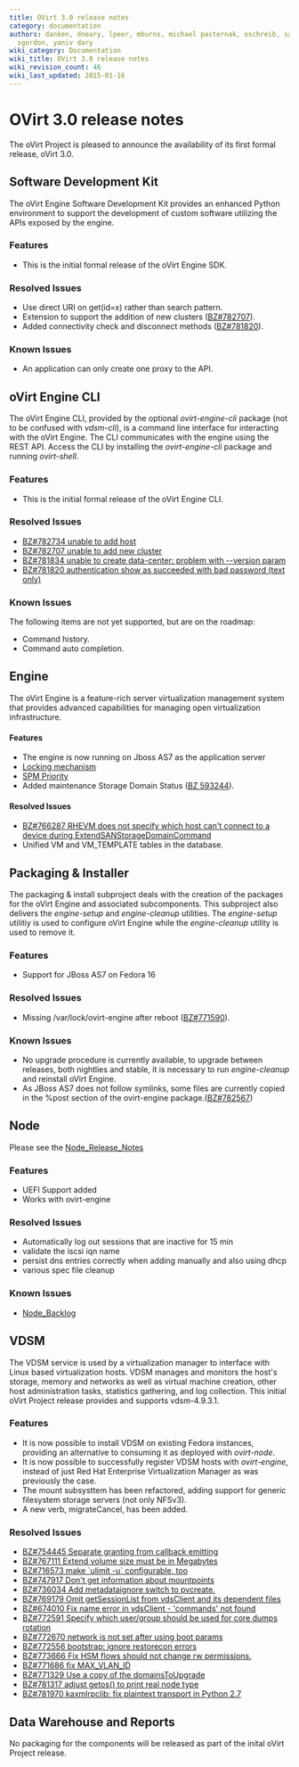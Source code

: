 ```yaml
---
title: OVirt 3.0 release notes
category: documentation
authors: danken, dneary, lpeer, mburns, michael pasternak, oschreib, sandrobonazzola,
  sgordon, yaniv dary
wiki_category: Documentation
wiki_title: OVirt 3.0 release notes
wiki_revision_count: 46
wiki_last_updated: 2015-01-16
---
```


# OVirt 3.0 release notes

The oVirt Project is pleased to announce the availability of its first formal release, oVirt 3.0.

## Software Development Kit

The oVirt Engine Software Development Kit provides an enhanced Python environment to support the development of custom software utilizing the APIs exposed by the engine.

### Features

*   This is the initial formal release of the oVirt Engine SDK.

### Resolved Issues

*   Use direct URI on get(id=x) rather than search pattern.
*   Extension to support the addition of new clusters ([BZ#782707](https://bugzilla.redhat.com/782707)).
*   Added connectivity check and disconnect methods ([BZ#781820](https://bugzilla.redhat.com/781820)).

### Known Issues

*   An application can only create one proxy to the API.

## oVirt Engine CLI

The oVirt Engine CLI, provided by the optional *ovirt-engine-cli* package (not to be confused with *vdsm-cli*), is a command line interface for interacting with the oVirt Engine. The CLI communicates with the engine using the REST API. Access the CLI by installing the *ovirt-engine-cli* package and running *ovirt-shell*.

### Features

*   This is the initial formal release of the oVirt Engine CLI.

### Resolved Issues

*   [BZ#782734 unable to add host](http://bugzilla.redhat.com/782734)
*   [BZ#782707 unable to add new cluster](http://bugzilla.redhat.com/782707)
*   [BZ#781834 unable to create data-center: problem with --version param](http://bugzilla.redhat.com/781834)
*   [BZ#781820 authentication show as succeeded with bad password (text only)](http://bugzilla.redhat.com/781820)

### Known Issues

The following items are not yet supported, but are on the roadmap:

*   Command history.
*   Command auto completion.

## Engine

The oVirt Engine is a feature-rich server virtualization management system that provides advanced capabilities for managing open virtualization infrastructure.

#### Features

*   The engine is now running on Jboss AS7 as the application server
*   [ Locking mechanism ](Features/DetailedLockMechanism)
*   [ SPM Priority ](Features/SPMPriority)
*   Added maintenance Storage Domain Status ([BZ 593244](http://bugzilla.redhat.com/593244)).

#### Resolved Issues

*   [BZ#766287 RHEVM does not specify which host can't connect to a device during ExtendSANStorageDomainCommand](http://bugzilla.redhat.com/766287)
*   Unified VM and VM_TEMPLATE tables in the database.

## Packaging & Installer

The packaging & install subproject deals with the creation of the packages for the oVirt Engine and associated subcomponents. This subproject also delivers the *engine-setup* and *engine-cleanup* utilities. The *engine-setup* utilitiy is used to configure oVirt Engine while the *engine-cleanup* utility is used to remove it.

### Features

*   Support for JBoss AS7 on Fedora 16

### Resolved Issues

*   Missing /var/lock/ovirt-engine after reboot ([BZ#771590](https://bugzilla.redhat.com/show_bug.cgi?id=771590)).

### Known Issues

*   No upgrade procedure is currently available, to upgrade between releases, both nightlies and stable, it is necessary to run *engine-cleanup* and reinstall oVirt Engine.
*   As JBoss AS7 does not follow symlinks, some files are currently copied in the %post section of the ovirt-engine package.([BZ#782567](https://bugzilla.redhat.com/show_bug.cgi?id=782567))

## Node

Please see the [Node_Release_Notes](Node_Release_Notes)

### Features

*   UEFI Support added
*   Works with ovirt-engine

### Resolved Issues

*   Automatically log out sessions that are inactive for 15 min
*   validate the iscsi iqn name
*   persist dns entries correctly when adding manually and also using dhcp
*   various spec file cleanup

### Known Issues

*   [Node_Backlog](Node_Backlog)

## VDSM

The VDSM service is used by a virtualization manager to interface with Linux based virtualization hosts. VDSM manages and monitors the host's storage, memory and networks as well as virtual machine creation, other host administration tasks, statistics gathering, and log collection. This initial oVirt Project release provides and supports vdsm-4.9.3.1.

### Features

*   It is now possible to install VDSM on existing Fedora instances, providing an alternative to consuming it as deployed with *ovirt-node*.
*   It is now possible to successfully register VDSM hosts with *ovirt-engine*, instead of just Red Hat Enterprise Virtualization Manager as was previously the case.
*   The mount subsysttem has been refactored, adding support for generic filesystem storage servers (not only NFSv3).
*   A new verb, migrateCancel, has been added.

### Resolved Issues

*   [BZ#754445 Separate granting from callback emitting](http://bugzilla.redhat.com/754445)
*   [BZ#767111 Extend volume size must be in Megabytes](http://bugzilla.redhat.com/767111)
*   [BZ#716573 make \`ulimit -u\` configurable, too](http://bugzilla.redhat.com/716573)
*   [BZ#747917 Don't get information about mountpoints](http://bugzilla.redhat.com/747917)
*   [BZ#736034 Add metadataignore switch to pvcreate.](http://bugzilla.redhat.com/736034)
*   [BZ#769179 Omit getSessionList from vdsClient and its dependent files](http://bugzilla.redhat.com/769179)
*   [BZ#674010 Fix name error in vdsClient - 'commands' not found](http://bugzilla.redhat.com/674010)
*   [BZ#772591 Specify which user/group should be used for core dumps rotation](http://bugzilla.redhat.com/772591)
*   [BZ#772670 network is not set after using boot params](http://bugzilla.redhat.com/772670)
*   [BZ#772556 bootstrap: ignore restorecon errors](http://bugzilla.redhat.com/772556)
*   [BZ#773666 Fix HSM flows should not change rw permissions.](http://bugzilla.redhat.com/773666)
*   [BZ#771686 fix MAX_VLAN_ID](http://bugzilla.redhat.com/771686)
*   [BZ#771329 Use a copy of the domainsToUpgrade](http://bugzilla.redhat.com/771329)
*   [BZ#781317 adjust getos() to print real node type](http://bugzilla.redhat.com/781317)
*   [BZ#781970 kaxmlrpclib: fix plaintext transport in Python 2.7](http://bugzilla.redhat.com/781970)

## Data Warehouse and Reports

No packaging for the components will be released as part of the inital oVirt Project release.
